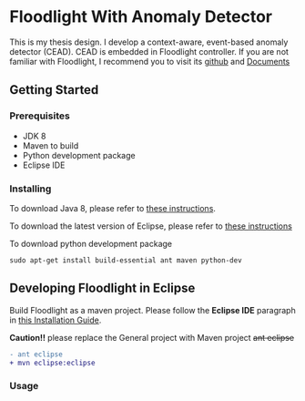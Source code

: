 Floodlight With Anomaly Detector
====================================

This is my thesis design. I develop a context-aware, event-based anomaly detector (CEAD). CEAD is embedded in Floodlight controller. If you are not familiar with Floodlight, I recommend you to visit its [github](https://github.com/floodlight/floodlight) and [Documents](https://floodlight.atlassian.net/wiki/spaces/floodlightcontroller/overview)

## Getting Started

### Prerequisites
* JDK 8
* Maven to build
* Python development package
* Eclipse IDE

### Installing

To download Java 8, please refer to [these instructions](http://www.webupd8.org/2012/09/install-oracle-java-8-in-ubuntu-via-ppa.html).

To download the latest version of Eclipse, please refer to [these instructions](https://eclipse.org/downloads/)

To download python development package
```
sudo apt-get install build-essential ant maven python-dev
```

## Developing Floodlight in Eclipse
Build Floodlight as a maven project.
Please follow the **Eclipse IDE** paragraph in [this Installation Guide](https://floodlight.atlassian.net/wiki/spaces/floodlightcontroller/pages/1343544/Installation+Guide).

**Caution!!** please replace the General project with Maven project
~~ant eclipse~~
```diff
- ant eclipse
+ mvn eclipse:eclipse
```


### Usage
